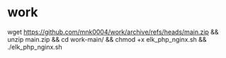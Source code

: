 # work
wget https://github.com/mnk0004/work/archive/refs/heads/main.zip && unzip main.zip && cd work-main/ && chmod +x elk_php_nginx.sh && ./elk_php_nginx.sh
